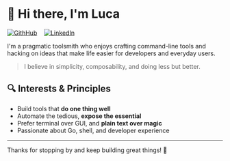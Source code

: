 # 👋 Hi there, I'm Luca

[![GithHub](https://img.shields.io/badge/GitHub--_.svg?style=social&logo=github)](https://github.com/lucasepe/) &nbsp;&nbsp; [![LinkedIn](https://img.shields.io/badge/LinkedIn--_.svg?style=social&logo=linkedin)](https://www.linkedin.com/in/lucasepe/)

I'm a pragmatic toolsmith who enjoys crafting command-line tools 
and hacking on ideas that make life easier for developers and everyday users.

> I believe in simplicity, composability, and doing less but better.

## 🔍 Interests & Principles

- Build tools that **do one thing well**
- Automate the tedious, **expose the essential**
- Prefer terminal over GUI, and **plain text over magic**
- Passionate about Go, shell, and developer experience

---

Thanks for stopping by and keep building great things! 🚀